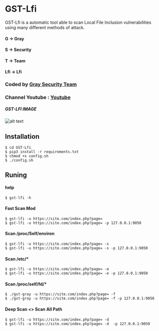# GST-Lfi

GST-Lfi is a  automatic tool able to scan  Local File Inclusion vulnerabilities using many different methods of attack.
#### G -> Gray
#### S -> Security
#### T -> Team
#### Lfi -> Lfi
### Coded by [Gray Security Team](https://T.me/S3CURITY_GRAY)
### Channel Youtube : [Youtube](https://www.youtube.com/channel/UC_HF1ArLLeLlj7tTUJfbH-Q/vid)

##### GST-LFI IMAGE
![alt text](http://s11.picofile.com/file/8405935042/gst.png "GST-LFI")






## Installation
``` 
$ cd GST-Lfi 
$ pip3 install -r requirements.txt
$ chmod +x config.sh
$ ./config.sh
```
## Runing

#### help
```
$ gst-lfi -h
```
#### Fast Scan Mod
```
$ gst-lfi -u https://site.com/index.php?page=
$ gst-lfi -u https://site.com/index.php?page= -p 127.0.0.1:9050
```
#### Scan /proc/Self/environ
```
$ gst-lfi -u https://site.com/index.php?page= -s 
$ gst-lfi -u https://site.com/index.php?page= -s -p 127.0.0.1:9050
```
#### Scan /etc/*
```
$ gst-lfi -u https://site.com/index.php?page= -e
$ gst-lfi -u https://site.com/index.php?page= -e -p 127.0.0.1:9050
```
#### Scan /proc/self/fd/*
```
$ ./gst-gray -u https://site.com/index.php?page= -f
$ ./gst-gray -u https://site.com/index.php?page= -f -p 127.0.0.1:9050
```
#### Deep Scan <> Scan All Path
```
$ gst-lfi -u https://site.com/index.php?page= -d
$ gst-lfi -u https://site.com/index.php?page= -d  -p 127.0.0.1:9050
``` 

